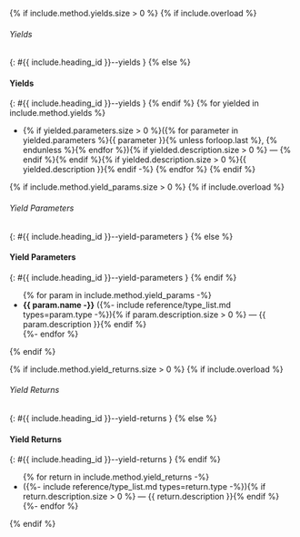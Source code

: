 {% if include.method.yields.size > 0 %}
{% if include.overload %}
###### Yields
{: #{{ include.heading_id }}--yields }
{% else %}
#### Yields
{: #{{ include.heading_id }}--yields }
{% endif %}
{% for yielded in include.method.yields %}
- {% if yielded.parameters.size > 0 %}({% for parameter in yielded.parameters %}{{ parameter }}{% unless forloop.last %}, {% endunless %}{% endfor %}){% if yielded.description.size > 0 %} — {% endif %}{% endif %}{% if yielded.description.size > 0 %}{{ yielded.description }}{% endif -%}
{% endfor %}
{% endif %}

{% if include.method.yield_params.size > 0 %}
{% if include.overload %}
###### Yield Parameters
{: #{{ include.heading_id }}--yield-parameters }
{% else %}
#### Yield Parameters
{: #{{ include.heading_id }}--yield-parameters }
{% endif %}
<ul>
{% for param in include.method.yield_params -%}
<li><strong>{{ param.name -}}</strong> ({%- include reference/type_list.md types=param.type -%}){% if param.description.size > 0 %} — {{ param.description }}{% endif %}</li>
{%- endfor %}
</ul>
{% endif %}

{% if include.method.yield_returns.size > 0 %}
{% if include.overload %}
###### Yield Returns
{: #{{ include.heading_id }}--yield-returns }
{% else %}
#### Yield Returns
{: #{{ include.heading_id }}--yield-returns }
{% endif %}
<ul>
{% for return in include.method.yield_returns -%}
<li>({%- include reference/type_list.md types=return.type -%}){% if return.description.size > 0 %} — {{ return.description }}{% endif %}</li>
{%- endfor %}
</ul>
{% endif %}
